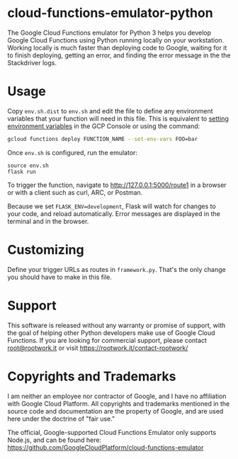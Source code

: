 # cloud-functions-emulator-python
The Google Cloud Functions emulator for Python 3 helps you develop Google Cloud
Functions using Python running locally on your workstation. Working locally is much
faster than deploying code to Google, waiting for it to finish deploying, getting
an error, and finding the error message in the the Stackdriver logs.

# Usage

Copy `env.sh.dist` to `env.sh` and edit the file to define any environment variables
that your function will need in this file. This is equivalent to 
[setting environment variables](https://cloud.google.com/functions/docs/env-var) 
in the GCP Console or using the command:

```bash
gcloud functions deploy FUNCTION_NAME --set-env-vars FOO=bar
```

Once `env.sh` is configured, run the emulator:


```
source env.sh
flask run
```

To trigger the function, navigate to http://127.0.0.1:5000/route1 in a browser or with
a client such as curl, ARC, or Postman.

Because we set `FLASK_ENV=development`, Flask will watch for changes to your code, and
reload automatically. Error messages are displayed in the terminal and in the 
browser.

# Customizing
Define your trigger URLs as routes in `framework.py`. That's the only change you
should have to make in this file.

# Support

This software is released without any warranty or promise of support, with the goal
of helping other Python developers make use of Google Cloud Functions. If you are
looking for commercial support, please contact root@rootwork.it or visit 
https://rootwork.it/contact-rootwork/


# Copyrights and Trademarks

I am neither an employee nor contractor of Google, and I have no affiliation with
Google Cloud Platform. All copyrights and trademarks mentioned in the source code
and documentation are the property of Google, and are used here under the doctrine
of "fair use."

The official, Google-supported Cloud Functions Emulator only supports Node.js, 
and can be found here: https://github.com/GoogleCloudPlatform/cloud-functions-emulator
